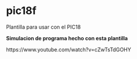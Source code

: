 # pic18f
Plantilla para usar con el PIC18

<strong> Simulacion de programa hecho con esta plantilla </strong> 
<p>https://www.youtube.com/watch?v=cZwTsTdGOHY</p>
